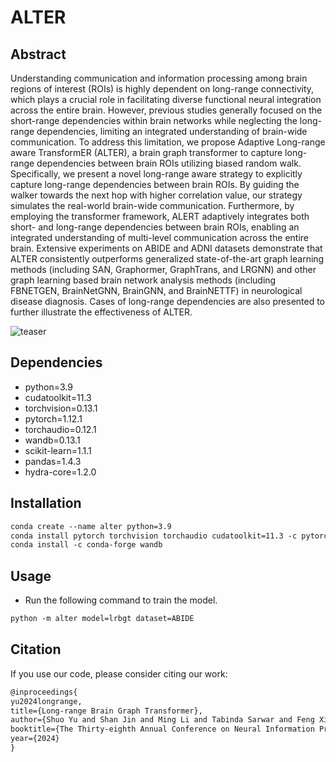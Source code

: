 # ALTER

## Abstract

Understanding communication and information processing among brain regions of interest (ROIs) is highly dependent on long-range connectivity, which plays a crucial role in facilitating diverse functional neural integration across the entire brain. However, previous studies generally focused on the short-range dependencies within brain networks while neglecting the long-range dependencies, limiting an integrated understanding of brain-wide communication. To address this limitation, we propose Adaptive Long-range aware TransformER (ALTER), a brain graph transformer to capture long-range dependencies between brain ROIs utilizing biased random walk. Specifically, we present a novel long-range aware strategy to explicitly capture long-range dependencies between brain ROIs. By guiding the walker towards the next hop with higher correlation value, our strategy simulates the real-world brain-wide communication. Furthermore, by employing the transformer framework, ALERT adaptively integrates both short- and long-range dependencies between brain ROIs, enabling an integrated understanding of multi-level communication across the entire brain. Extensive experiments on ABIDE and ADNI datasets demonstrate that ALTER consistently outperforms generalized state-of-the-art graph learning methods (including SAN, Graphormer, GraphTrans, and LRGNN) and other graph learning based brain network analysis methods (including FBNETGEN, BrainNetGNN, BrainGNN, and BrainNETTF) in neurological disease diagnosis.
Cases of long-range dependencies are also presented to further illustrate the effectiveness of ALTER.

![teaser](https://anonymous.4open.science/r/ALTER-72B0/figure/figure1.jpg)

## Dependencies

- python=3.9
- cudatoolkit=11.3
- torchvision=0.13.1
- pytorch=1.12.1
- torchaudio=0.12.1
- wandb=0.13.1
- scikit-learn=1.1.1
- pandas=1.4.3
- hydra-core=1.2.0

## Installation

```html
conda create --name alter python=3.9
conda install pytorch torchvision torchaudio cudatoolkit=11.3 -c pytorch
conda install -c conda-forge wandb
```

## Usage

- Run the following command to train the model.
```html
python -m alter model=lrbgt dataset=ABIDE
```

## Citation
If you use our code, please consider citing our work:
```html
@inproceedings{
yu2024longrange,
title={Long-range Brain Graph Transformer},
author={Shuo Yu and Shan Jin and Ming Li and Tabinda Sarwar and Feng Xia},
booktitle={The Thirty-eighth Annual Conference on Neural Information Processing Systems},
year={2024}
}
```

